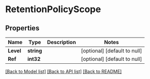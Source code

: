# RetentionPolicyScope

## Properties
Name | Type | Description | Notes
------------ | ------------- | ------------- | -------------
**Level** | **string** |  | [optional] [default to null]
**Ref** | **int32** |  | [optional] [default to null]

[[Back to Model list]](../README.md#documentation-for-models) [[Back to API list]](../README.md#documentation-for-api-endpoints) [[Back to README]](../README.md)


